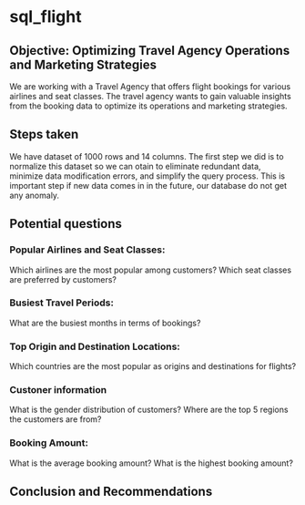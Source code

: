# sql_flight
## Objective: Optimizing Travel Agency Operations and Marketing Strategies

We are working with a Travel Agency that offers flight bookings for various airlines and seat classes. 
The travel agency wants to gain valuable insights from the booking data to optimize its operations and marketing strategies.

## Steps taken 

We have dataset of 1000 rows and 14 columns. The first step we did is to normalize this dataset so we can otain to eliminate redundant data, minimize data modification errors, and simplify the query process.
This is important step if new data comes in in the future, our database do not get any anomaly.

## Potential questions 

### Popular Airlines and Seat Classes:

Which airlines are the most popular among customers?
Which seat classes are preferred by customers?

### Busiest Travel Periods:

What are the busiest months in terms of bookings?

### Top Origin and Destination Locations:

Which countries are the most popular as origins and destinations for flights?

### Custoner information 

What is the gender distribution of customers?
Where are the top 5 regions the customers are from?


### Booking Amount:

What is the average booking amount?
What is the highest booking amount? 


## Conclusion and Recommendations 



